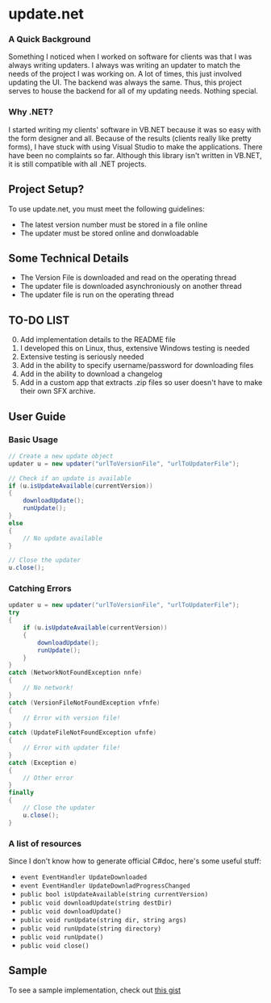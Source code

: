 update.net
=========

### A Quick Background ###

Something I noticed when I worked on software for clients was that I was always
writing updaters. I always was writing an updater to match the needs of the 
project I was working on. A lot of times, this just involved updating the UI.
The backend was always the same. Thus, this project serves to house the backend
for all of my updating needs. Nothing special.

### Why .NET? ###

I started writing my clients' software in VB.NET because it was so easy with the
form designer and all. Because of the results (clients really like pretty 
forms), I have stuck with using Visual Studio to make the applications. There 
have been no complaints so far. Although this library isn't written in VB.NET, 
it is still compatible with all .NET projects. 

## Project Setup? ##

To use update.net, you must meet the following guidelines:  

* The latest version number must be stored in a file online
* The updater must be stored online and donwloadable

## Some Technical Details ##
* The Version File is downloaded and read on the operating thread
* The updater file is downloaded asynchroniously on another thread
* The updater file is run on the operating thread


## TO-DO LIST ##
0) Add implementation details to the README file  
1) I developed this on Linux, thus, extensive Windows testing is needed  
2) Extensive testing is seriously needed  
3) Add in the ability to specify username/password for downloading files  
4) Add in the ability to download a changelog  
5) Add in a custom app that extracts .zip files so user doesn't have to make
   their own SFX archive.

User Guide
----------

### Basic Usage ###
```c#
// Create a new update object
updater u = new updater("urlToVersionFile", "urlToUpdaterFile");

// Check if an update is available
if (u.isUpdateAvailable(currentVersion))
{
	downloadUpdate();
	runUpdate();
}
else
{
	// No update available
}

// Close the updater
u.close();
```

### Catching Errors ###
```c#
updater u = new updater("urlToVersionFile", "urlToUpdaterFile");
try
{
	if (u.isUpdateAvailable(currentVersion))
	{
		downloadUpdate();
		runUpdate();
	}
}
catch (NetworkNotFoundException nnfe)
{
	// No network!
}
catch (VersionFileNotFoundException vfnfe)
{
	// Error with version file!
}
catch (UpdateFileNotFoundException ufnfe)
{
	// Error with updater file!
}
catch (Exception e)
{
	// Other error
}
finally
{
	// Close the updater
	u.close();
}
```

### A list of resources ###
Since I don't know how to generate official C#doc, here's some useful stuff:  
* `event EventHandler UpdateDownloaded`
* `event EventHandler UpdateDownladProgressChanged`
* `public bool isUpdateAvailable(string currentVersion)`
* `public void downloadUpdate(string destDir)`
* `public void downloadUpdate()`
* `public void runUpdate(string dir, string args)`
* `public void runUpdate(string directory)`
* `public void runUpdate()`
* `public void close()`




## Sample ##
To see a sample implementation, check out [this gist](https://gist.github.com/brandonio21/f6af53fa7b985b7d03f4)
